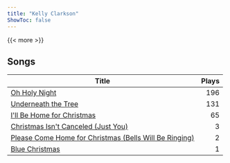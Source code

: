 ```yaml
---
title: "Kelly Clarkson"
ShowToc: false
---
```


{{< more >}}

## Songs
Title | Plays 
----- | -----: 
[Oh Holy Night](/songs/oh-holy-night) | 196
[Underneath the Tree](/songs/underneath-the-tree) | 131
[I'll Be Home for Christmas](/songs/ill-be-home-for-christmas) | 65
[Christmas Isn't Canceled (Just You)](/songs/christmas-isnt-canceled-just-you) | 3
[Please Come Home for Christmas (Bells Will Be Ringing)](/songs/please-come-home-for-christmas-bells-will-be-ringing) | 2
[Blue Christmas](/songs/blue-christmas) | 1

